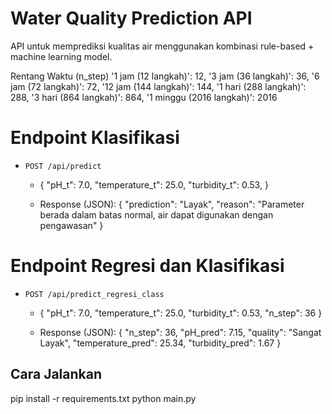 # Water Quality Prediction API
API untuk memprediksi kualitas air menggunakan kombinasi rule-based + machine learning model.

Rentang Waktu (n_step) 
'1 jam (12 langkah)': 12,
'3 jam (36 langkah)': 36,
'6 jam (72 langkah)': 72,
'12 jam (144 langkah)': 144,
'1 hari (288 langkah)': 288,
'3 hari (864 langkah)': 864,
'1 minggu (2016 langkah)': 2016

# Endpoint Klasifikasi
- `POST /api/predict`
  - {
        "pH_t": 7.0,
        "temperature_t": 25.0,
        "turbidity_t": 0.53,
    }

  - Response (JSON):
  {
      "prediction": "Layak",
      "reason": "Parameter berada dalam batas normal, air dapat digunakan dengan pengawasan"
    }

# Endpoint Regresi dan Klasifikasi
- `POST /api/predict_regresi_class`
  - {
        "pH_t": 7.0,
        "temperature_t": 25.0,
        "turbidity_t": 0.53,
        "n_step": 36
    }

  - Response (JSON):
    {
        "n_step": 36,
        "pH_pred": 7.15,
        "quality": "Sangat Layak",
        "temperature_pred": 25.34,
        "turbidity_pred": 1.67
    }

## Cara Jalankan
pip install -r requirements.txt
python main.py
